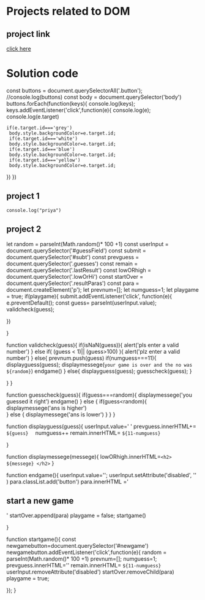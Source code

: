# Projects related to DOM
## project link
[click here](http://stackblitz.com/edit/dom-project-chaiaurcode?file=index.html)
# Solution code
const buttons = document.querySelectorAll('.button');
//console.log(buttons)
const body = document.querySelector('body')
buttons.forEach(function(keys){
  console.log(keys);
  keys.addEventListener('click',function(e){
    console.log(e);
    console.log(e.target)
    
    if(e.target.id==='grey')
     body.style.backgroundColor=e.target.id;
     if(e.target.id==='white')
     body.style.backgroundColor=e.target.id;
     if(e.target.id==='blue')
     body.style.backgroundColor=e.target.id;
     if(e.target.id==='yellow')
     body.style.backgroundColor=e.target.id;
  })
})

## project 1

``` javasript
console.log("priya")

```
## project 2
let random = parseInt(Math.random()* 100 +1)
const userInput = document.querySelector('#guessField')
const submit = document.querySelector('#subt')
const prevguess = document.querySelector('.guesses')
const remain = document.querySelector('.lastResult')
const lowORhigh = document.querySelector('.lowOrHi')
const startOver = document.querySelector('.resultParas')
const para = document.createElement('p');
let prevnum=[];
let numguess=1;
let playgame = true;
if(playgame){
  submit.addEventListener('click', function(e){
    e.preventDefault();
    const guess= parseInt(userInput.value);
    validcheck(guess);

  })
 
}

function validcheck(guess){
  if(isNaN(guess)){
    alert('pls enter a valid number')
  }
  else if( (guess < 1)|| (guess>100) ){
    alert('plz enter a valid number')
  }
  else{
    prevnum.push(guess)
    if(numguess===11){
      displayguess(guess);
      displaymessege(`your game is over and the no was ${random}`)
      endgame()
    }
    else{
      displayguess(guess);
      guesscheck(guess);
     }
    
  }
}

function guesscheck(guess){
  if(guess===random){
    displaymessege('you guessed it right')
    endgame()
  }
  else {
    if(guess<random){
      displaymessege('ans is higher')  
    }
    else {
      displaymessege('ans is lower')
    }
  }
}

function displayguess(guess){
  userInput.value=' '
  prevguess.innerHTML+= `${guess}  `
  numguess++
  remain.innerHTML= `${11-numguess}`
  


}

function displaymessege(messege){
  lowORhigh.innerHTML=`<h2> ${messege} </h2>`
}

function endgame(){
  userInput.value='';
  userInput.setAttribute('disabled', '' )
  para.classList.add('button')
  para.innerHTML ='<h2 id="newgame">start a new game</h2> '
  startOver.append(para)
  playgame = false;
  startgame()


}

  function startgame(){
   const newgamebutton=document.querySelector('#newgame')
   newgamebutton.addEventListener('click',function(e){
    random = parseInt(Math.random()* 100 +1)
    prevnum=[];
    numguess=1;
    prevguess.innerHTML=''
    remain.innerHTML= `${11-numguess}`
    userInput.removeAttribute('disabled')
    startOver.removeChild(para)
    playgame = true;


   });
}


